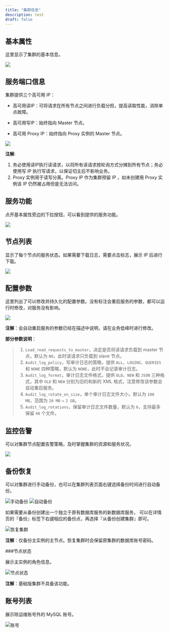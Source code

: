 ```yaml
---
title: "集群信息"
description: test
draft: false
---
```


## 基本属性

这里显示了集群的基本信息。

![](../../_images/basic_info.png)


## 服务端口信息

集群提供三个高可用 IP：

- 高可用读IP：可将请求在所有节点之间进行负载分担，提高读取性能，消除单点故障。

- 高可用写IP：始终指向 Master 节点。

- 高可用 Proxy IP：始终指向 Proxy 实例的 Master 节点。

![](../../_images/port_info.png)

**注解**:

1. 务必使用读IP执行读请求，以将所有读请求按轮询方式分摊到所有节点；务必使用写 IP 执行写请求，以保证切主后不影响业务。
2. Proxy 实例用于读写分离。Proxy IP 作为集群预留 IP ，如未创建用 Proxy 实例该 IP 仍然被占用但是无法访问。

## 服务功能

点开基本属性旁边的下拉按钮，可以看到提供的服务功能。

![](../../_images/service_list.png)

## 节点列表

显示了每个节点的服务状态。如果需要下载日志，需要点击标志，展示 IP 后进行下载。

![](../../_images/node_list.png)

## 配置参数

这里列出了可以修改并持久化的配置参数。没有标注会重启服务的参数，都可以运行时修改，对服务没有影响。

![](../../_images/env.png)

**注解**：会自动重启服务的参数已经在描述中说明，请在业务低峰时进行修改。

**部分参数说明**：

> 1. `Load_read_requests_to_master`，决定是否将读请求负载到 master 节点，默认为 `NO`，此时读请求只负载到 slave 节点。
> 2. `Audit_log_policy`，写审计日志的策略，提供 `ALL`、`LOGINS`、`QUERIES` 和 `NONE` 四种策略，默认为 `NONE`，此时不会记录审计日志。
> 3. `Audit_log_format`，审计日志文件格式，提供 `OLD`、`NEW` 和 `JSON` 三种格式，其中 `OLD` 和 `NEW` 分别为旧的和新的 XML 格式，注意修改该参数会自动重启服务。
> 4. `Audit_log_rotate_on_size`，单个审计日志文件大小，默认为 `100 MB`，范围为 `20 MB` ~ `2 GB`。
> 5. `Audit_log_rotations`，保留审计日志文件数量，默认为 `6`，支持最多保留 `48` 个文件。

## 监控告警

可以对集群节点配置告警策略，及时掌握集群的资源和服务状况。

![](../../_images/alarm.png)

## 备份恢复

可以对集群进行手动备份，也可以在集群列表页面右键选择备份时间进行自动备份。

![手动备份](../../_images/backup.png)
![自动备份](../../_images/auto_backup.png)

如果需要从备份创建出一个独立于原有数据库服务的新数据库服务， 可以在详情页的『备份』标签下右键相应的备份点，再选择『从备份创建集群』即可。

![恢复集群](../../_images/restore.png)

**注解**：仅备份主实例的主节点。恢复集群时会保留原集群的数据库账号密码。

###节点状态

展示主实例的角色信息。

![节点状态](../../_images/display_nodeinfo.png)

**注解**：基础版集群不具备该功能。

## 账号列表

展示除运维账号外的 MySQL 账号。

![账号](../../_images/display_userlist.png)
